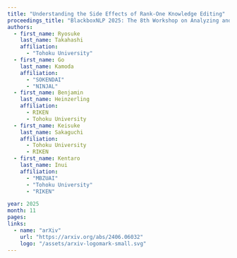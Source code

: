 ```yaml
---
title: "Understanding the Side Effects of Rank-One Knowledge Editing"
proceedings_title: "BlackboxNLP 2025: The 8th Workshop on Analyzing and Interpreting Neural Networks for NLP"
authors:
  - first_name: Ryosuke
    last_name: Takahashi
    affiliation:
      - "Tohoku University"
  - first_name: Go
    last_name: Kamoda
    affiliation:
      - "SOKENDAI"
      - "NINJAL"
  - first_name: Benjamin
    last_name: Heinzerling
    affiliation:
      - RIKEN
      - Tohoku University
  - first_name: Keisuke
    last_name: Sakaguchi
    affiliation:
      - Tohoku University
      - RIKEN
  - first_name: Kentaro
    last_name: Inui
    affiliation:
      - "MBZUAI"
      - "Tohoku University"
      - "RIKEN"

year: 2025
month: 11
pages: 
links:
  - name: "arXiv"
    url: "https://arxiv.org/abs/2406.06032"
    logo: "/assets/arxiv-logomark-small.svg"
---
```

